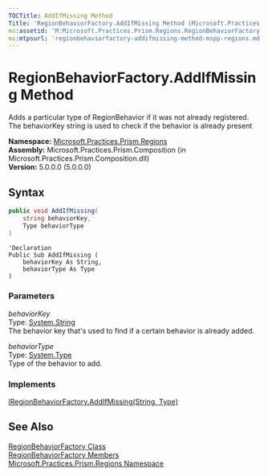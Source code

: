```yaml
---
TOCTitle: AddIfMissing Method
Title: 'RegionBehaviorFactory.AddIfMissing Method (Microsoft.Practices.Prism.Regions)'
ms:assetid: 'M:Microsoft.Practices.Prism.Regions.RegionBehaviorFactory.AddIfMissing(System.String,System.Type)'
ms:mtpsurl: 'regionbehaviorfactory-addifmissing-method-mspp-regions.md'
---
```



# RegionBehaviorFactory.AddIfMissing Method

Adds a particular type of RegionBehavior if it was not already registered. The behaviorKey string is used to check if the behavior is already present

**Namespace:** [Microsoft.Practices.Prism.Regions](/patterns-practices/reference/mspp-regions-namespace)  
**Assembly:** Microsoft.Practices.Prism.Composition (in Microsoft.Practices.Prism.Composition.dll)  
**Version:** 5.0.0.0 (5.0.0.0)

## Syntax

```C#
public void AddIfMissing(
	string behaviorKey,
	Type behaviorType
)
```
```VB
'Declaration
Public Sub AddIfMissing ( 
	behaviorKey As String,
	behaviorType As Type
)
```
### Parameters

_behaviorKey_  
Type: [System.String](http://msdn.microsoft.com/en-us/library/s1wwdcbf)  
The behavior key that's used to find if a certain behavior is already added.

_behaviorType_  
Type: [System.Type](http://msdn.microsoft.com/en-us/library/42892f65)  
Type of the behavior to add.

### Implements

[IRegionBehaviorFactory.AddIfMissing(String, Type)](/patterns-practices/reference/iregionbehaviorfactory-addifmissing-method-mspp-regions)

## See Also

[RegionBehaviorFactory Class](/patterns-practices/reference/regionbehaviorfactory-class-mspp-regions)  
[RegionBehaviorFactory Members](/patterns-practices/reference/regionbehaviorfactory-members-mspp-regions)  
[Microsoft.Practices.Prism.Regions Namespace](/patterns-practices/reference/mspp-regions-namespace)  